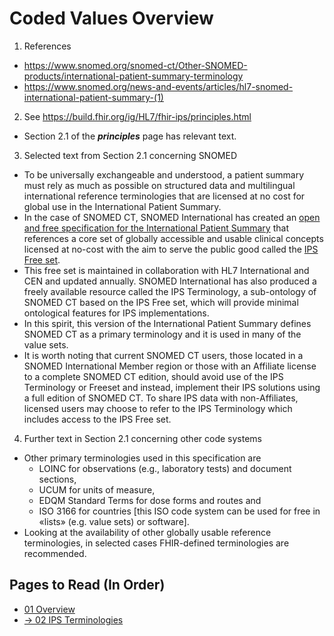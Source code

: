 # Coded Values Overview

1. References
 * https://www.snomed.org/snomed-ct/Other-SNOMED-products/international-patient-summary-terminology
 * https://www.snomed.org/news-and-events/articles/hl7-snomed-international-patient-summary-(1)

2. See https://build.fhir.org/ig/HL7/fhir-ips/principles.html
 * Section 2.1 of the ***principles*** page has relevant text.

3. Selected text from Section 2.1 concerning SNOMED
 * To be universally exchangeable and understood, a patient summary must rely as much as possible on structured data and multilingual international reference terminologies that are licensed at no cost for global use in the International Patient Summary.
 * In the case of SNOMED CT, SNOMED International has created an [open and free specification for the International Patient Summary](https://www.snomed.org/snomed-ct/Other-SNOMED-products/international-patient-summary-terminology) that references a core set of globally accessible and usable clinical concepts licensed at no-cost with the aim to serve the public good called the [IPS Free set](https://www.snomed.org/news-and-events/articles/hl7-snomed-international-patient-summary-(1)).
 * This free set is maintained in collaboration with HL7 International and CEN and updated annually. SNOMED International has also produced a freely available resource called the IPS Terminology, a sub-ontology of SNOMED CT based on the IPS Free set, which will provide minimal ontological features for IPS implementations.
 * In this spirit, this version of the International Patient Summary defines SNOMED CT as a primary terminology and it is used in many of the value sets.
 * It is worth noting that current SNOMED CT users, those located in a SNOMED International Member region or those with an Affiliate license to a complete SNOMED CT edition, should avoid use of the IPS Terminology or Freeset and instead, implement their IPS solutions using a full edition of SNOMED CT. To share IPS data with non-Affiliates, licensed users may choose to refer to the IPS Terminology which includes access to the IPS Free set.

4. Further text in Section 2.1 concerning other code systems
 * Other primary terminologies used in this specification are
      * LOINC for observations (e.g., laboratory tests) and document sections,
      * UCUM for units of measure,
      * EDQM Standard Terms for dose forms and routes and
      * ISO 3166 for countries [this ISO code system can be used for free in «lists» (e.g. value sets) or software].
  * Looking at the availability of other globally usable reference terminologies, in selected cases FHIR-defined terminologies are recommended.

 ## Pages to Read (In Order)
* [01 Overview](01_Overview.md)
* [&rarr; 02 IPS Terminologies](02_IPS_Terminologies.md) 